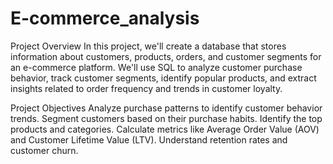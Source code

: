 # E-commerce_analysis
Project Overview
In this project, we'll create a database that stores information about customers, products, orders, and customer segments for an e-commerce platform. We'll use SQL to analyze customer purchase behavior, track customer segments, identify popular products, and extract insights related to order frequency and trends in customer loyalty.

Project Objectives
Analyze purchase patterns to identify customer behavior trends.
Segment customers based on their purchase habits.
Identify the top products and categories.
Calculate metrics like Average Order Value (AOV) and Customer Lifetime Value (LTV).
Understand retention rates and customer churn.
